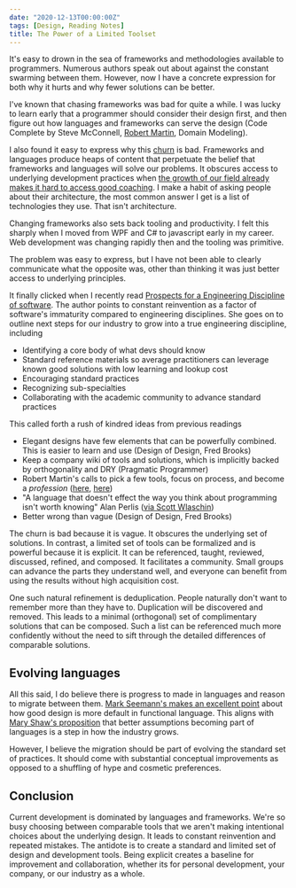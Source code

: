 ```yaml
---
date: "2020-12-13T00:00:00Z"
tags: [Design, Reading Notes]
title: The Power of a Limited Toolset
---
```


It's easy to drown in the sea of frameworks and methodologies available to programmers. Numerous authors speak out about against the constant swarming between them. However, now I have a concrete expression for both why it hurts and why fewer solutions can be better.
<!--more-->

I've known that chasing frameworks was bad for quite a while. I was lucky to learn early that a programmer should consider their design first, and then figure out how languages and frameworks can serve the design (Code Complete by Steve McConnell, [Robert Martin](https://blog.cleancoder.com/uncle-bob/2016/01/04/ALittleArchitecture.html), Domain Modeling). 

I also found it easy to express why this [churn](https://blog.cleancoder.com/uncle-bob/2016/07/27/TheChurn.html) is bad. Frameworks and languages produce heaps of content that perpetuate the belief that frameworks and languages will solve our problems. It obscures access to underlying development practices when [the growth of our field already makes it hard to access good coaching](https://blog.cleancoder.com/uncle-bob/2013/11/19/HoardsOfNovices.html). I make a habit of asking people about their architecture, the most common answer I get is a list of technologies they use. That isn't architecture.

Changing frameworks also sets back tooling and productivity. I felt this sharply when I moved from WPF and C# to javascript early in my career. Web development was changing rapidly then and the tooling was primitive.

The problem was easy to express, but I have not been able to clearly communicate what the opposite was, other than thinking it was just better access to underlying principles.

It finally clicked when I recently read [Prospects for a Engineering Discipline of software](https://resources.sei.cmu.edu/asset_files/TechnicalReport/1990_005_001_299270.pdf). The author points to constant reinvention as a factor of software's immaturity compared to engineering disciplines. She goes on to outline next steps for our industry to grow into a true engineering discipline, including
- Identifying a core body of what devs should know
- Standard reference materials so average practitioners can leverage known good solutions with low learning and lookup cost
- Encouraging standard practices
- Recognizing sub-specialties
- Collaborating with the academic community to advance standard practices

This called forth a rush of kindred ideas from previous readings
- Elegant designs have few elements that can be powerfully combined. This is easier to learn and use (Design of Design, Fred Brooks)
- Keep a company wiki of tools and solutions, which is implicitly backed by orthogonality and DRY (Pragmatic Programmer)
- Robert Martin's calls to pick a few tools, focus on process, and become a *profession* ([here](https://blog.cleancoder.com/uncle-bob/2016/07/27/TheChurn.html), [here](https://blog.cleancoder.com/uncle-bob/2017/10/04/CodeIsNotTheAnswer.html))
- "A language that doesn't effect the way you think about programming isn't worth knowing" Alan Perlis ([via Scott Wlaschin](https://www.youtube.com/watch?v=0fpDlAEQio4))
- Better wrong than vague (Design of Design, Fred Brooks)

The churn is bad because it is vague. It obscures the underlying set of solutions. In contrast, a limited set of tools can be formalized and is powerful because it is explicit. It can be referenced, taught, reviewed, discussed, refined, and composed. It facilitates a community. Small groups can advance the parts they understand well, and everyone can benefit from using the results without high acquisition cost.

One such natural refinement is deduplication. People naturally don't want to remember more than they have to. Duplication will be discovered and removed. This leads to a minimal (orthogonal) set of complimentary solutions that can be composed. Such a list can be referenced much more confidently without the need to sift through the detailed differences of comparable solutions.
<!-- An engineer can then browse the list for standard parts and focus on how they combine into a product. This is a stark contrast to current process where  -->

<!--  -->

## Evolving languages
All this said, I do believe there is progress to made in languages and reason to migrate between them. [Mark Seemann's makes an excellent point](https://www.youtube.com/watch?v=MCZ3YgeEUPg) about how good design is more default in functional language. This aligns with [Mary Shaw's proposition](https://resources.sei.cmu.edu/asset_files/TechnicalReport/1990_005_001_299270.pdf) that better assumptions becoming part of languages is a step in how the industry grows.

However, I believe the migration should be part of evolving the standard set of practices. It should come with substantial conceptual improvements as opposed to a shuffling of hype and cosmetic preferences.

## Conclusion
Current development is dominated by languages and frameworks. We're so busy choosing between comparable tools that we aren't making intentional choices about the underlying design. It leads to constant reinvention and repeated mistakes. The antidote is to create a standard and limited set of design and development tools.
Being explicit creates a baseline for improvement and collaboration, whether its for personal development, your company, or our industry as a whole.
<!-- hmm, i think I might want to move that second sentence elsewhere to put something shorter here. something about understanding the underlying classes of solutions -->